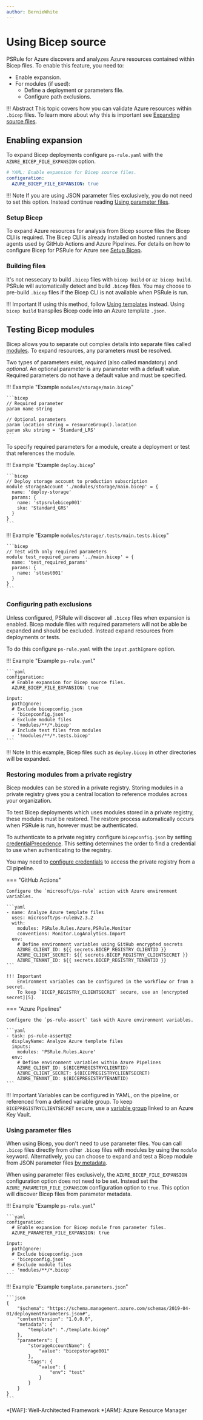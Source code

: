 ```yaml
---
author: BernieWhite
---
```


# Using Bicep source

PSRule for Azure discovers and analyzes Azure resources contained within Bicep files.
To enable this feature, you need to:

- Enable expansion.
- For modules (if used):
  - Define a deployment or parameters file.
  - Configure path exclusions.

!!! Abstract
    This topic covers how you can validate Azure resources within `.bicep` files.
    To learn more about why this is important see [Expanding source files](expanding-source-files.md).

## Enabling expansion

To expand Bicep deployments configure `ps-rule.yaml` with the `AZURE_BICEP_FILE_EXPANSION` option.

```yaml title="ps-rule.yaml"
# YAML: Enable expansion for Bicep source files.
configuration:
  AZURE_BICEP_FILE_EXPANSION: true
```

!!! Note
    If you are using JSON parameter files exclusively, you do not need to set this option.
    Instead continue reading [Using parameter files](#usingparameterfiles).

### Setup Bicep

To expand Azure resources for analysis from Bicep source files the Bicep CLI is required.
The Bicep CLI is already installed on hosted runners and agents used by GitHub Actions and Azure Pipelines.
For details on how to configure Bicep for PSRule for Azure see [Setup Bicep][1].

  [1]: setup/setup-bicep.md

### Building files

It's not nessecary to build `.bicep` files with `bicep build` or `az bicep build`.
PSRule will automatically detect and build `.bicep` files.
You may choose to pre-build `.bicep` files if the Bicep CLI is not available when PSRule is run.

!!! Important
    If using this method, follow [Using templates](using-templates.md) instead.
    Using `bicep build` transpiles Bicep code into an Azure template `.json`.

## Testing Bicep modules

Bicep allows you to separate out complex details into separate files called [modules][2].
To expand resources, any parameters must be resolved.

Two types of parameters exist, _required_ (also called mandatory) and _optional_.
An optional parameter is any parameter with a default value.
Required parameters do not have a default value and must be specified.

!!! Example "Example `modules/storage/main.bicep`"

    ```bicep
    // Required parameter
    param name string

    // Optional parameters
    param location string = resourceGroup().location
    param sku string = 'Standard_LRS'
    ```

To specify required parameters for a module, create a deployment or test that references the module.

!!! Example "Example `deploy.bicep`"

    ```bicep
    // Deploy storage account to production subscription
    module storageAccount './modules/storage/main.bicep' = {
      name: 'deploy-storage'
      params: {
        name: 'stpsrulebicep001'
        sku: 'Standard_GRS'
      }
    }
    ```

!!! Example "Example `modules/storage/.tests/main.tests.bicep`"

    ```bicep
    // Test with only required parameters
    module test_required_params '../main.bicep' = {
      name: 'test_required_params'
      params: {
        name: 'sttest001'
      }
    }
    ```

  [2]: https://docs.microsoft.com/azure/azure-resource-manager/bicep/modules

### Configuring path exclusions

Unless configured, PSRule will discover all `.bicep` files when expansion is enabled.
Bicep module files with required parameters will not be able be expanded and should be excluded.
Instead expand resources from deployments or tests.

To do this configure `ps-rule.yaml` with the `input.pathIgnore` option.

!!! Example "Example `ps-rule.yaml`"

    ```yaml
    configuration:
      # Enable expansion for Bicep source files.
      AZURE_BICEP_FILE_EXPANSION: true

    input:
      pathIgnore:
      # Exclude bicepconfig.json
      - 'bicepconfig.json'
      # Exclude module files
      - 'modules/**/*.bicep'
      # Include test files from modules
      - '!modules/**/*.tests.bicep'
    ```

!!! Note
    In this example, Bicep files such as `deploy.bicep` in other directories will be expanded.

### Restoring modules from a private registry

Bicep modules can be stored in a private registry.
Storing modules in a private registry gives you a central location to reference modules across your organization.

To test Bicep deployments which uses modules stored in a private registry, these modules must be restored.
The restore process automatically occurs when PSRule is run, however must be authenticated.

To authenticate to a private registry configure `bicepconfig.json` by setting [credentialPrecedence][3].
This setting determines the order to find a credential to use when authenticating to the registry.

You may need to [configure credentials][4] to access the private registry from a CI pipeline.

=== "GitHub Actions"

    Configure the `microsoft/ps-rule` action with Azure environment variables.

    ```yaml
    - name: Analyze Azure template files
      uses: microsoft/ps-rule@v2.3.2
      with:
        modules: PSRule.Rules.Azure,PSRule.Monitor
        conventions: Monitor.LogAnalytics.Import
      env:
        # Define environment variables using GitHub encrypted secrets
        AZURE_CLIENT_ID: ${{ secrets.BICEP_REGISTRY_CLIENTID }}
        AZURE_CLIENT_SECRET: ${{ secrets.BICEP_REGISTRY_CLIENTSECRET }}
        AZURE_TENANT_ID: ${{ secrets.BICEP_REGISTRY_TENANTID }}
    ```

    !!! Important
        Environment variables can be configured in the workflow or from a secret.
        To keep `BICEP_REGISTRY_CLIENTSECRET` secure, use an [encrypted secret][5].

=== "Azure Pipelines"

    Configure the `ps-rule-assert` task with Azure environment variables.

    ```yaml
    - task: ps-rule-assert@2
      displayName: Analyze Azure template files
      inputs:
        modules: 'PSRule.Rules.Azure'
      env:
        # Define environment variables within Azure Pipelines
        AZURE_CLIENT_ID: $(BICEPREGISTRYCLIENTID)
        AZURE_CLIENT_SECRET: $(BICEPREGISTRYCLIENTSECRET)
        AZURE_TENANT_ID: $(BICEPREGISTRYTENANTID)
    ```

  !!! Important
      Variables can be configured in YAML, on the pipeline, or referenced from a defined variable group.
      To keep `BICEPREGISTRYCLIENTSECRET` secure, use a [variable group][6] linked to an Azure Key Vault.

  [3]: https://docs.microsoft.com/azure/azure-resource-manager/bicep/bicep-config#credential-precedence
  [4]: https://docs.microsoft.com/dotnet/api/azure.identity.environmentcredential
  [5]: https://docs.github.com/actions/reference/encrypted-secrets
  [6]: https://docs.microsoft.com/azure/devops/pipelines/library/variable-groups

### Using parameter files

When using Bicep, you don't need to use parameter files.
You can call `.bicep` files directly from other `.bicep` files with modules by using the `module` keyword.
Alternatively, you can choose to expand and test a Bicep module from JSON parameter files [by metadata][7].

When using parameter files exclusively,
the `AZURE_BICEP_FILE_EXPANSION` configuration option does not need to be set.
Instead set the `AZURE_PARAMETER_FILE_EXPANSION` configuration option to `true`.
This option will discover Bicep files from parameter metadata.

!!! Example "Example `ps-rule.yaml`"

    ```yaml
    configuration:
      # Enable expansion for Bicep module from parameter files.
      AZURE_PARAMETER_FILE_EXPANSION: true

    input:
      pathIgnore:
      # Exclude bicepconfig.json
      - 'bicepconfig.json'
      # Exclude module files
      - 'modules/**/*.bicep'
    ```

!!! Example "Example `template.parameters.json`"

    ```json
    {
        "$schema": "https://schema.management.azure.com/schemas/2019-04-01/deploymentParameters.json#",
        "contentVersion": "1.0.0.0",
        "metadata": {
            "template": "./template.bicep"
        },
        "parameters": {
            "storageAccountName": {
                "value": "bicepstorage001"
            },
            "tags": {
                "value": {
                    "env": "test"
                }
            }
        }
    }
    ```

  [7]: using-templates.md#bymetadata

*[WAF]: Well-Architected Framework
*[ARM]: Azure Resource Manager
